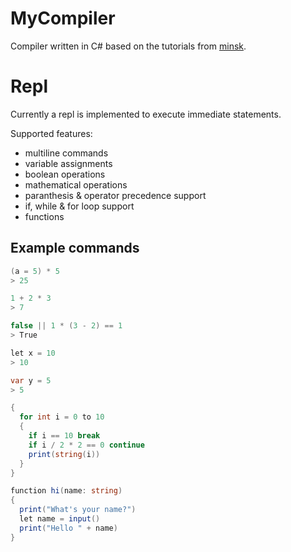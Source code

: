 # MyCompiler

Compiler written in C# based on the tutorials from [minsk](https://github.com/terrajobst/minsk).

# Repl

Currently a repl is implemented to execute immediate statements.

Supported features:

* multiline commands
* variable assignments
* boolean operations
* mathematical operations
* paranthesis & operator precedence support
* if, while & for loop support
* functions

## Example commands

``` csharp
(a = 5) * 5
> 25

1 + 2 * 3
> 7

false || 1 * (3 - 2) == 1
> True

let x = 10
> 10

var y = 5
> 5
```

``` csharp
{
  for int i = 0 to 10
  {
    if i == 10 break
    if i / 2 * 2 == 0 continue
    print(string(i))
  }
}
```
``` csharp
function hi(name: string)
{
  print("What's your name?")
  let name = input()
  print("Hello " + name)
}
```